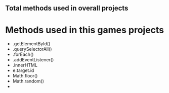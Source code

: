 ##  Total methods used in overall projects

#   Methods used in this games projects

-   .getElementById()
-   .querySelectorAll()
-   .forEach()
-   .addEventListener()
-   .innerHTML
-   e.target.id
-   Math.floor()
-   Math.random()
-   